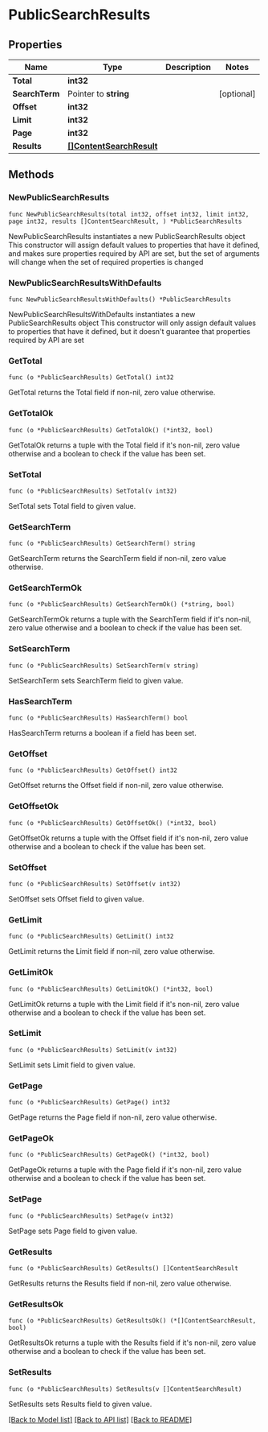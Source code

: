 # PublicSearchResults

## Properties

Name | Type | Description | Notes
------------ | ------------- | ------------- | -------------
**Total** | **int32** |  | 
**SearchTerm** | Pointer to **string** |  | [optional] 
**Offset** | **int32** |  | 
**Limit** | **int32** |  | 
**Page** | **int32** |  | 
**Results** | [**[]ContentSearchResult**](ContentSearchResult.md) |  | 

## Methods

### NewPublicSearchResults

`func NewPublicSearchResults(total int32, offset int32, limit int32, page int32, results []ContentSearchResult, ) *PublicSearchResults`

NewPublicSearchResults instantiates a new PublicSearchResults object
This constructor will assign default values to properties that have it defined,
and makes sure properties required by API are set, but the set of arguments
will change when the set of required properties is changed

### NewPublicSearchResultsWithDefaults

`func NewPublicSearchResultsWithDefaults() *PublicSearchResults`

NewPublicSearchResultsWithDefaults instantiates a new PublicSearchResults object
This constructor will only assign default values to properties that have it defined,
but it doesn't guarantee that properties required by API are set

### GetTotal

`func (o *PublicSearchResults) GetTotal() int32`

GetTotal returns the Total field if non-nil, zero value otherwise.

### GetTotalOk

`func (o *PublicSearchResults) GetTotalOk() (*int32, bool)`

GetTotalOk returns a tuple with the Total field if it's non-nil, zero value otherwise
and a boolean to check if the value has been set.

### SetTotal

`func (o *PublicSearchResults) SetTotal(v int32)`

SetTotal sets Total field to given value.


### GetSearchTerm

`func (o *PublicSearchResults) GetSearchTerm() string`

GetSearchTerm returns the SearchTerm field if non-nil, zero value otherwise.

### GetSearchTermOk

`func (o *PublicSearchResults) GetSearchTermOk() (*string, bool)`

GetSearchTermOk returns a tuple with the SearchTerm field if it's non-nil, zero value otherwise
and a boolean to check if the value has been set.

### SetSearchTerm

`func (o *PublicSearchResults) SetSearchTerm(v string)`

SetSearchTerm sets SearchTerm field to given value.

### HasSearchTerm

`func (o *PublicSearchResults) HasSearchTerm() bool`

HasSearchTerm returns a boolean if a field has been set.

### GetOffset

`func (o *PublicSearchResults) GetOffset() int32`

GetOffset returns the Offset field if non-nil, zero value otherwise.

### GetOffsetOk

`func (o *PublicSearchResults) GetOffsetOk() (*int32, bool)`

GetOffsetOk returns a tuple with the Offset field if it's non-nil, zero value otherwise
and a boolean to check if the value has been set.

### SetOffset

`func (o *PublicSearchResults) SetOffset(v int32)`

SetOffset sets Offset field to given value.


### GetLimit

`func (o *PublicSearchResults) GetLimit() int32`

GetLimit returns the Limit field if non-nil, zero value otherwise.

### GetLimitOk

`func (o *PublicSearchResults) GetLimitOk() (*int32, bool)`

GetLimitOk returns a tuple with the Limit field if it's non-nil, zero value otherwise
and a boolean to check if the value has been set.

### SetLimit

`func (o *PublicSearchResults) SetLimit(v int32)`

SetLimit sets Limit field to given value.


### GetPage

`func (o *PublicSearchResults) GetPage() int32`

GetPage returns the Page field if non-nil, zero value otherwise.

### GetPageOk

`func (o *PublicSearchResults) GetPageOk() (*int32, bool)`

GetPageOk returns a tuple with the Page field if it's non-nil, zero value otherwise
and a boolean to check if the value has been set.

### SetPage

`func (o *PublicSearchResults) SetPage(v int32)`

SetPage sets Page field to given value.


### GetResults

`func (o *PublicSearchResults) GetResults() []ContentSearchResult`

GetResults returns the Results field if non-nil, zero value otherwise.

### GetResultsOk

`func (o *PublicSearchResults) GetResultsOk() (*[]ContentSearchResult, bool)`

GetResultsOk returns a tuple with the Results field if it's non-nil, zero value otherwise
and a boolean to check if the value has been set.

### SetResults

`func (o *PublicSearchResults) SetResults(v []ContentSearchResult)`

SetResults sets Results field to given value.



[[Back to Model list]](../README.md#documentation-for-models) [[Back to API list]](../README.md#documentation-for-api-endpoints) [[Back to README]](../README.md)


